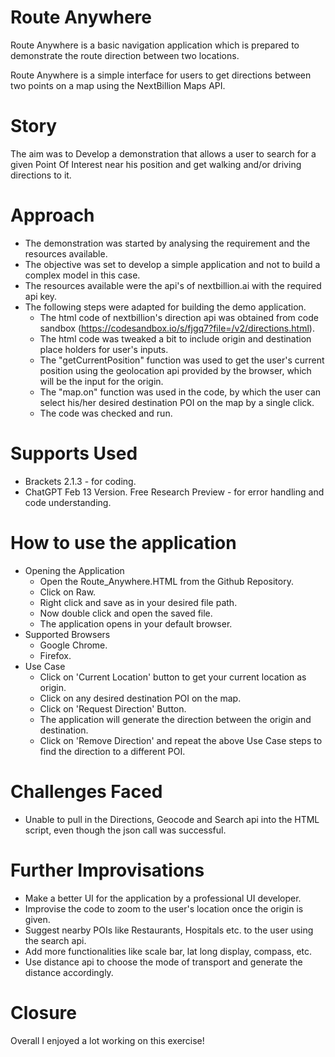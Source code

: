 # Route Anywhere
Route Anywhere is a basic navigation application which is prepared to demonstrate the route direction between two locations.

Route Anywhere is a simple interface for users to get directions between two points on a map using the NextBillion Maps API.

# Story
The aim was to Develop a demonstration that allows a user to search for a given Point Of Interest near his position and get walking and/or driving directions to it.

# Approach
- The demonstration was started by analysing the requirement and the resources available. 
- The objective was set to develop a simple application and not to build a complex model in this case.
- The resources available were the api's of nextbillion.ai with the required api key.
- The following steps were adapted for building the demo application.
  - The html code of nextbillion's direction api was obtained from code sandbox (https://codesandbox.io/s/fjgq7?file=/v2/directions.html).
  - The html code was tweaked a bit to include origin and destination place holders for user's inputs.
  - The "getCurrentPosition" function was used to get the user's current position using the geolocation api provided by the browser, which will be the input for the origin.
  - The "map.on" function was used in the code, by which the user can select his/her desired destination POI on the map by a single click.
  - The code was checked and run.
  
# Supports Used
- Brackets 2.1.3 - for coding.
- ChatGPT Feb 13 Version. Free Research Preview - for error handling and code understanding.

# How to use the application
- Opening the Application
    - Open the Route_Anywhere.HTML from the Github Repository.
    - Click on Raw.
    - Right click and save as in your desired file path.
    - Now double click and open the saved file.
    - The application opens in your default browser.
- Supported Browsers
    - Google Chrome.
    - Firefox.
- Use Case
    - Click on 'Current Location' button to get your current location as origin.
    - Click on any desired destination POI on the map.
    - Click on 'Request Direction' Button. 
    - The application will generate the direction between the origin and destination.
    - Click on 'Remove Direction' and repeat the above Use Case steps to find the direction to a different POI.
    
# Challenges Faced
- Unable to pull in the Directions, Geocode and Search api into the HTML script, even though the json call was successful.

# Further Improvisations
- Make a better UI for the application by a professional UI developer.
- Improvise the code to zoom to the user's location once the origin is given.
- Suggest nearby POIs like Restaurants, Hospitals etc. to the user using the search api.
- Add more functionalities like scale bar, lat long display, compass, etc.
- Use distance api to choose the mode of transport and generate the distance accordingly.

# Closure
Overall I enjoyed a lot working on this exercise!
